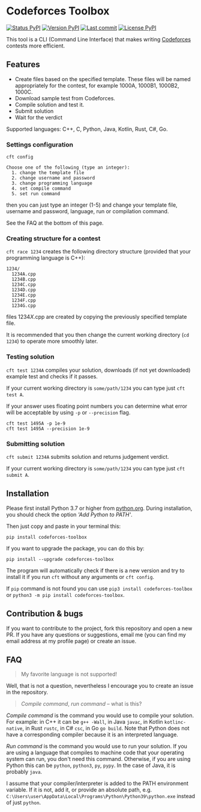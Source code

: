 # Codeforces Toolbox

[![Status PyPI](https://img.shields.io/pypi/status/codeforces-toolbox)](https://pypi.org/project/codeforces-toolbox/)
[![Version PyPI](https://img.shields.io/pypi/v/codeforces-toolbox)](https://pypi.org/project/codeforces-toolbox/)
[![Last commit](https://img.shields.io/github/last-commit/mdbrnowski/codeforces-toolbox)](https://pypi.org/project/codeforces-toolbox/)
[![License PyPI](https://img.shields.io/pypi/l/codeforces-toolbox)](https://pypi.org/project/codeforces-toolbox/)

This tool is a CLI (Command Line Interface) that makes writing [Codeforces](https://codeforces.com/) contests more efficient.

## Features

* Create files based on the specified template. These files will be named appropriately for the contest, for example 1000A, 1000B1, 1000B2, 1000C.
* Download sample test from Codeforces.
* Compile solution and test it.
* Submit solution
* Wait for the verdict

Supported languages: C++, C, Python, Java, Kotlin, Rust, C#, Go.


### Settings configuration

`cft config`

```
Choose one of the following (type an integer):
  1. change the template file
  2. change username and password
  3. change programming language
  4. set compile command
  5. set run command
```
then you can just type an integer (1-5) and change your template file, username and password, language, run or compilation command.

See the FAQ at the bottom of this page.

### Creating structure for a contest

`cft race 1234` creates the following directory structure (provided that your programming language is C++):

```
1234/
  1234A.cpp
  1234B.cpp
  1234C.cpp
  1234D.cpp
  1234E.cpp
  1234F.cpp
  1234G.cpp
```

files 1234*X*.cpp are created by copying the previously specified template file.

It is recommended that you then change the current working directory (`cd 1234`) to operate more smoothly later.

### Testing solution

`cft test 1234A` compiles your solution, downloads (if not yet downloaded) example test and checks if it passes.

If your current working directory is `some/path/1234` you can type just `cft test A`.

If your answer uses floating point numbers you can determine what error will be acceptable by using `-p` or `--precision` flag.
```commandline
cft test 1495A -p 1e-9
cft test 1495A --precision 1e-9
```

### Submitting solution

`cft submit 1234A` submits solution and returns judgement verdict.

If your current working directory is `some/path/1234` you can type just `cft submit A`. 

## Installation

Please first install Python 3.7 or higher from [python.org](https://www.python.org/downloads/). During installation, you should check the option *'Add Python to PATH'*.

Then just copy and paste in your terminal this:
```commandline
pip install codeforces-toolbox
```

If you want to upgrade the package, you can do this by:
```commandline
pip install --upgrade codeforces-toolbox
```
The program will automatically check if there is a new version and try to install it if you run `cft` without any arguments or `cft config`.

If `pip` command is not found you can use `pip3 install codeforces-toolbox` or `python3 -m pip install codeforces-toolbox`. 

## Contribution & bugs

If you want to contribute to the project, fork this repository and open a new PR. If you have any questions or suggestions, email me (you can find my email address at my profile page) or create an issue.

## FAQ

> My favorite language is not supported!

Well, that is not a question, nevertheless I encourage you to create an issue in the repository.

> _Compile command_, _run command_ – what is this?

_Compile command_ is the command you would use to compile your solution. For example: in C++ it can be `g++ -Wall`, in Java `javac`, in Kotlin `kotlinc-native`, in Rust `rustc`, in C# `csc`, in Go `go build`. Note that Python does not have a corresponding compiler because it is an interpreted language.

_Run command_ is the command you would use to run your solution. If you are using a language that compiles to machine code that your operating system can run, you don't need this command. Otherwise, if you are using Python this can be `python`, `python3`, `py`, `pypy`. In the case of Java, it is probably `java`.

I assume that your compiler/interpreter is added to the PATH environment variable. If it is not, add it, or provide an absolute path, e.g. `C:\Users\user\AppData\Local\Programs\Python\Python39\python.exe` instead of just `python`.